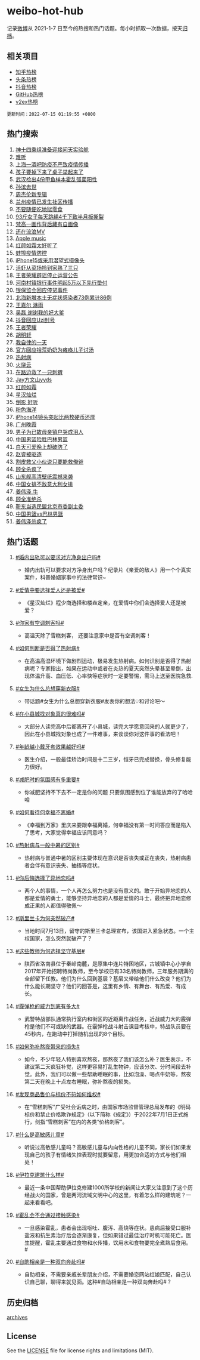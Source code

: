 # weibo-hot-hub

记录[微博](https://www.weibo.com)从 2021-1-7 日至今的热搜和热门话题。每小时抓取一次数据，按天[归档](archives)。

## 相关项目

- [知乎热榜](https://github.com/lonnyzhang423/zhihu-hot-hub)
- [头条热榜](https://github.com/lonnyzhang423/toutiao-hot-hub)
- [抖音热榜](https://github.com/lonnyzhang423/douyin-hot-hub)
- [GitHub热榜](https://github.com/lonnyzhang423/github-hot-hub)
- [v2ex热榜](https://github.com/lonnyzhang423/v2ex-hot-hub)


`更新时间：2022-07-15 01:19:55 +0800`

## 热门搜索

1. [神十四乘组准备迎接问天实验舱](https://m.weibo.cn/search?containerid=100103type%3D1%26t%3D10%26q%3D%23%E7%A5%9E%E5%8D%81%E5%9B%9B%E4%B9%98%E7%BB%84%E5%87%86%E5%A4%87%E8%BF%8E%E6%8E%A5%E9%97%AE%E5%A4%A9%E5%AE%9E%E9%AA%8C%E8%88%B1%23&stream_entry_id=51&isnewpage=1&extparam=seat%3D1%26pos%3D0%26cate%3D10103%26dgr%3D0%26filter_type%3Drealtimehot%26c_type%3D51%26display_time%3D1657819194%26pre_seqid%3D1657819194112022721255&luicode=10000011&lfid=106003type%253D25%2526t%253D3%2526disable_hot%253D1%2526filter_type%253Drealtimehot)
1. [难听](https://m.weibo.cn/search?containerid=100103type%3D1%26t%3D10%26q%3D%E9%9A%BE%E5%90%AC&stream_entry_id=31&isnewpage=1&extparam=seat%3D1%26pos%3D0%26dgr%3D0%26c_type%3D31%26realpos%3D1%26cate%3D0%26lcate%3D5001%26filter_type%3Drealtimehot%26flag%3D2%26display_time%3D1657819194%26pre_seqid%3D1657819194112022721255&luicode=10000011&lfid=106003type%253D25%2526t%253D3%2526disable_hot%253D1%2526filter_type%253Drealtimehot)
1. [上海一酒吧防疫不严致疫情传播](https://m.weibo.cn/search?containerid=100103type%3D1%26t%3D10%26q%3D%23%E4%B8%8A%E6%B5%B7%E4%B8%80%E9%85%92%E5%90%A7%E9%98%B2%E7%96%AB%E4%B8%8D%E4%B8%A5%E8%87%B4%E7%96%AB%E6%83%85%E4%BC%A0%E6%92%AD%23&stream_entry_id=31&isnewpage=1&extparam=seat%3D1%26pos%3D1%26dgr%3D0%26c_type%3D31%26realpos%3D2%26cate%3D0%26lcate%3D5001%26filter_type%3Drealtimehot%26flag%3D1%26display_time%3D1657819194%26pre_seqid%3D1657819194112022721255&luicode=10000011&lfid=106003type%253D25%2526t%253D3%2526disable_hot%253D1%2526filter_type%253Drealtimehot)
1. [孩子要掉下来了桌子举起来了](https://m.weibo.cn/search?containerid=100103type%3D1%26t%3D10%26q%3D%23%E5%AD%A9%E5%AD%90%E8%A6%81%E6%8E%89%E4%B8%8B%E6%9D%A5%E4%BA%86%E6%A1%8C%E5%AD%90%E4%B8%BE%E8%B5%B7%E6%9D%A5%E4%BA%86%23&stream_entry_id=31&isnewpage=1&extparam=seat%3D1%26pos%3D2%26dgr%3D0%26c_type%3D31%26realpos%3D3%26cate%3D0%26lcate%3D5001%26filter_type%3Drealtimehot%26flag%3D0%26display_time%3D1657819194%26pre_seqid%3D1657819194112022721255&luicode=10000011&lfid=106003type%253D25%2526t%253D3%2526disable_hot%253D1%2526filter_type%253Drealtimehot)
1. [武汉检出4份甲鱼样本霍乱弧菌阳性](https://m.weibo.cn/search?containerid=100103type%3D1%26t%3D10%26q%3D%23%E6%AD%A6%E6%B1%89%E6%A3%80%E5%87%BA4%E4%BB%BD%E7%94%B2%E9%B1%BC%E6%A0%B7%E6%9C%AC%E9%9C%8D%E4%B9%B1%E5%BC%A7%E8%8F%8C%E9%98%B3%E6%80%A7%23&stream_entry_id=31&isnewpage=1&extparam=seat%3D1%26pos%3D3%26dgr%3D0%26c_type%3D31%26realpos%3D4%26cate%3D0%26lcate%3D5001%26filter_type%3Drealtimehot%26flag%3D0%26display_time%3D1657819194%26pre_seqid%3D1657819194112022721255&luicode=10000011&lfid=106003type%253D25%2526t%253D3%2526disable_hot%253D1%2526filter_type%253Drealtimehot)
1. [孙滨去世](https://m.weibo.cn/search?containerid=100103type%3D1%26t%3D10%26q%3D%23%E5%AD%99%E6%BB%A8%E5%8E%BB%E4%B8%96%23&stream_entry_id=31&isnewpage=1&extparam=seat%3D1%26pos%3D4%26dgr%3D0%26c_type%3D31%26realpos%3D5%26cate%3D0%26lcate%3D5001%26filter_type%3Drealtimehot%26flag%3D2%26display_time%3D1657819194%26pre_seqid%3D1657819194112022721255&luicode=10000011&lfid=106003type%253D25%2526t%253D3%2526disable_hot%253D1%2526filter_type%253Drealtimehot)
1. [周杰伦新专辑](https://m.weibo.cn/search?containerid=100103type%3D1%26t%3D10%26q%3D%23%E5%91%A8%E6%9D%B0%E4%BC%A6%E6%96%B0%E4%B8%93%E8%BE%91%23&stream_entry_id=31&isnewpage=1&extparam=seat%3D1%26pos%3D5%26dgr%3D0%26c_type%3D31%26realpos%3D6%26cate%3D0%26lcate%3D5001%26filter_type%3Drealtimehot%26flag%3D16%26display_time%3D1657819194%26pre_seqid%3D1657819194112022721255&luicode=10000011&lfid=106003type%253D25%2526t%253D3%2526disable_hot%253D1%2526filter_type%253Drealtimehot)
1. [兰州疫情已发生社区传播](https://m.weibo.cn/search?containerid=100103type%3D1%26t%3D10%26q%3D%23%E5%85%B0%E5%B7%9E%E7%96%AB%E6%83%85%E5%B7%B2%E5%8F%91%E7%94%9F%E7%A4%BE%E5%8C%BA%E4%BC%A0%E6%92%AD%23&stream_entry_id=31&isnewpage=1&extparam=seat%3D1%26pos%3D6%26dgr%3D0%26c_type%3D31%26realpos%3D7%26cate%3D0%26lcate%3D5001%26filter_type%3Drealtimehot%26flag%3D0%26display_time%3D1657819194%26pre_seqid%3D1657819194112022721255&luicode=10000011&lfid=106003type%253D25%2526t%253D3%2526disable_hot%253D1%2526filter_type%253Drealtimehot)
1. [不要随便吃地狱零食](https://m.weibo.cn/search?containerid=100103type%3D1%26t%3D10%26q%3D%23%E4%B8%8D%E8%A6%81%E9%9A%8F%E4%BE%BF%E5%90%83%E5%9C%B0%E7%8B%B1%E9%9B%B6%E9%A3%9F%23&stream_entry_id=31&isnewpage=1&extparam=seat%3D1%26pos%3D7%26dgr%3D0%26c_type%3D31%26realpos%3D8%26cate%3D0%26lcate%3D5001%26filter_type%3Drealtimehot%26flag%3D0%26display_time%3D1657819194%26pre_seqid%3D1657819194112022721255&luicode=10000011&lfid=106003type%253D25%2526t%253D3%2526disable_hot%253D1%2526filter_type%253Drealtimehot)
1. [93斤女子每天跳绳4千下致半月板撕裂](https://m.weibo.cn/search?containerid=100103type%3D1%26t%3D10%26q%3D%2393%E6%96%A4%E5%A5%B3%E5%AD%90%E6%AF%8F%E5%A4%A9%E8%B7%B3%E7%BB%B34%E5%8D%83%E4%B8%8B%E8%87%B4%E5%8D%8A%E6%9C%88%E6%9D%BF%E6%92%95%E8%A3%82%23&stream_entry_id=31&isnewpage=1&extparam=seat%3D1%26pos%3D8%26dgr%3D0%26c_type%3D31%26realpos%3D9%26cate%3D0%26lcate%3D5001%26filter_type%3Drealtimehot%26flag%3D2%26display_time%3D1657819194%26pre_seqid%3D1657819194112022721255&luicode=10000011&lfid=106003type%253D25%2526t%253D3%2526disable_hot%253D1%2526filter_type%253Drealtimehot)
1. [梵高一画作背后藏有自画像](https://m.weibo.cn/search?containerid=100103type%3D1%26t%3D10%26q%3D%23%E6%A2%B5%E9%AB%98%E4%B8%80%E7%94%BB%E4%BD%9C%E8%83%8C%E5%90%8E%E8%97%8F%E6%9C%89%E8%87%AA%E7%94%BB%E5%83%8F%23&stream_entry_id=31&isnewpage=1&extparam=seat%3D1%26pos%3D9%26dgr%3D0%26c_type%3D31%26realpos%3D10%26cate%3D0%26lcate%3D5001%26filter_type%3Drealtimehot%26flag%3D0%26display_time%3D1657819194%26pre_seqid%3D1657819194112022721255&luicode=10000011&lfid=106003type%253D25%2526t%253D3%2526disable_hot%253D1%2526filter_type%253Drealtimehot)
1. [还在流浪MV](https://m.weibo.cn/search?containerid=100103type%3D1%26t%3D10%26q%3D%23%E8%BF%98%E5%9C%A8%E6%B5%81%E6%B5%AAMV%23&stream_entry_id=31&isnewpage=1&extparam=seat%3D1%26pos%3D10%26dgr%3D0%26c_type%3D31%26realpos%3D11%26cate%3D0%26lcate%3D5001%26filter_type%3Drealtimehot%26flag%3D1%26display_time%3D1657819194%26pre_seqid%3D1657819194112022721255&luicode=10000011&lfid=106003type%253D25%2526t%253D3%2526disable_hot%253D1%2526filter_type%253Drealtimehot)
1. [Apple music](https://m.weibo.cn/search?containerid=100103type%3D1%26t%3D10%26q%3DApple+music&stream_entry_id=31&isnewpage=1&extparam=seat%3D1%26pos%3D11%26dgr%3D0%26c_type%3D31%26realpos%3D12%26cate%3D0%26lcate%3D5001%26filter_type%3Drealtimehot%26flag%3D0%26display_time%3D1657819194%26pre_seqid%3D1657819194112022721255&luicode=10000011&lfid=106003type%253D25%2526t%253D3%2526disable_hot%253D1%2526filter_type%253Drealtimehot)
1. [红颜如霜太好听了](https://m.weibo.cn/search?containerid=100103type%3D1%26t%3D10%26q%3D%23%E7%BA%A2%E9%A2%9C%E5%A6%82%E9%9C%9C%E5%A4%AA%E5%A5%BD%E5%90%AC%E4%BA%86%23&stream_entry_id=31&isnewpage=1&extparam=seat%3D1%26pos%3D12%26dgr%3D0%26c_type%3D31%26realpos%3D13%26cate%3D0%26lcate%3D5001%26filter_type%3Drealtimehot%26flag%3D0%26display_time%3D1657819194%26pre_seqid%3D1657819194112022721255&luicode=10000011&lfid=106003type%253D25%2526t%253D3%2526disable_hot%253D1%2526filter_type%253Drealtimehot)
1. [蚌埠疫情防控](https://m.weibo.cn/search?containerid=100103type%3D1%26t%3D10%26q%3D%E8%9A%8C%E5%9F%A0%E7%96%AB%E6%83%85%E9%98%B2%E6%8E%A7&stream_entry_id=31&isnewpage=1&extparam=seat%3D1%26pos%3D13%26dgr%3D0%26c_type%3D31%26realpos%3D14%26cate%3D0%26lcate%3D5001%26filter_type%3Drealtimehot%26flag%3D0%26display_time%3D1657819194%26pre_seqid%3D1657819194112022721255&luicode=10000011&lfid=106003type%253D25%2526t%253D3%2526disable_hot%253D1%2526filter_type%253Drealtimehot)
1. [iPhone15或采用潜望式摄像头](https://m.weibo.cn/search?containerid=100103type%3D1%26t%3D10%26q%3D%23iPhone15%E6%88%96%E9%87%87%E7%94%A8%E6%BD%9C%E6%9C%9B%E5%BC%8F%E6%91%84%E5%83%8F%E5%A4%B4%23&stream_entry_id=31&isnewpage=1&extparam=seat%3D1%26pos%3D14%26dgr%3D0%26c_type%3D31%26realpos%3D15%26cate%3D0%26lcate%3D5001%26filter_type%3Drealtimehot%26flag%3D0%26display_time%3D1657819194%26pre_seqid%3D1657819194112022721255&luicode=10000011&lfid=106003type%253D25%2526t%253D3%2526disable_hot%253D1%2526filter_type%253Drealtimehot)
1. [活虾从菜场拎到家熟了三只](https://m.weibo.cn/search?containerid=100103type%3D1%26t%3D10%26q%3D%23%E6%B4%BB%E8%99%BE%E4%BB%8E%E8%8F%9C%E5%9C%BA%E6%8B%8E%E5%88%B0%E5%AE%B6%E7%86%9F%E4%BA%86%E4%B8%89%E5%8F%AA%23&stream_entry_id=31&isnewpage=1&extparam=seat%3D1%26pos%3D15%26dgr%3D0%26c_type%3D31%26realpos%3D16%26cate%3D0%26lcate%3D5001%26filter_type%3Drealtimehot%26flag%3D0%26display_time%3D1657819194%26pre_seqid%3D1657819194112022721255&luicode=10000011&lfid=106003type%253D25%2526t%253D3%2526disable_hot%253D1%2526filter_type%253Drealtimehot)
1. [王者荣耀辟谣停止运营公告](https://m.weibo.cn/search?containerid=100103type%3D1%26t%3D10%26q%3D%23%E7%8E%8B%E8%80%85%E8%8D%A3%E8%80%80%E8%BE%9F%E8%B0%A3%E5%81%9C%E6%AD%A2%E8%BF%90%E8%90%A5%E5%85%AC%E5%91%8A%23&stream_entry_id=31&isnewpage=1&extparam=seat%3D1%26pos%3D16%26dgr%3D0%26c_type%3D31%26realpos%3D17%26cate%3D0%26lcate%3D5001%26filter_type%3Drealtimehot%26flag%3D0%26display_time%3D1657819194%26pre_seqid%3D1657819194112022721255&luicode=10000011&lfid=106003type%253D25%2526t%253D3%2526disable_hot%253D1%2526filter_type%253Drealtimehot)
1. [河南村镇银行事件明起5万以下先行垫付](https://m.weibo.cn/search?containerid=100103type%3D1%26t%3D10%26q%3D%23%E6%B2%B3%E5%8D%97%E6%9D%91%E9%95%87%E9%93%B6%E8%A1%8C%E4%BA%8B%E4%BB%B6%E6%98%8E%E8%B5%B75%E4%B8%87%E4%BB%A5%E4%B8%8B%E5%85%88%E8%A1%8C%E5%9E%AB%E4%BB%98%23&stream_entry_id=31&isnewpage=1&extparam=seat%3D1%26pos%3D17%26dgr%3D0%26c_type%3D31%26realpos%3D18%26cate%3D0%26lcate%3D5001%26filter_type%3Drealtimehot%26flag%3D0%26display_time%3D1657819194%26pre_seqid%3D1657819194112022721255&luicode=10000011&lfid=106003type%253D25%2526t%253D3%2526disable_hot%253D1%2526filter_type%253Drealtimehot)
1. [银保监会回应停贷事件](https://m.weibo.cn/search?containerid=100103type%3D1%26t%3D10%26q%3D%23%E9%93%B6%E4%BF%9D%E7%9B%91%E4%BC%9A%E5%9B%9E%E5%BA%94%E5%81%9C%E8%B4%B7%E4%BA%8B%E4%BB%B6%23&stream_entry_id=31&isnewpage=1&extparam=seat%3D1%26pos%3D18%26dgr%3D0%26c_type%3D31%26realpos%3D19%26cate%3D0%26lcate%3D5001%26filter_type%3Drealtimehot%26flag%3D0%26display_time%3D1657819194%26pre_seqid%3D1657819194112022721255&luicode=10000011&lfid=106003type%253D25%2526t%253D3%2526disable_hot%253D1%2526filter_type%253Drealtimehot)
1. [北海新增本土无症状感染者73例累计86例](https://m.weibo.cn/search?containerid=100103type%3D1%26t%3D10%26q%3D%23%E5%8C%97%E6%B5%B7%E6%96%B0%E5%A2%9E%E6%9C%AC%E5%9C%9F%E6%97%A0%E7%97%87%E7%8A%B6%E6%84%9F%E6%9F%93%E8%80%8573%E4%BE%8B%E7%B4%AF%E8%AE%A186%E4%BE%8B%23&stream_entry_id=31&isnewpage=1&extparam=seat%3D1%26pos%3D19%26dgr%3D0%26c_type%3D31%26realpos%3D20%26cate%3D0%26lcate%3D5001%26filter_type%3Drealtimehot%26flag%3D0%26display_time%3D1657819194%26pre_seqid%3D1657819194112022721255&luicode=10000011&lfid=106003type%253D25%2526t%253D3%2526disable_hot%253D1%2526filter_type%253Drealtimehot)
1. [王嘉尔 淋雨](https://m.weibo.cn/search?containerid=100103type%3D1%26t%3D10%26q%3D%E7%8E%8B%E5%98%89%E5%B0%94+%E6%B7%8B%E9%9B%A8&stream_entry_id=31&isnewpage=1&extparam=seat%3D1%26pos%3D20%26dgr%3D0%26c_type%3D31%26realpos%3D21%26cate%3D0%26lcate%3D5001%26filter_type%3Drealtimehot%26flag%3D0%26display_time%3D1657819194%26pre_seqid%3D1657819194112022721255&luicode=10000011&lfid=106003type%253D25%2526t%253D3%2526disable_hot%253D1%2526filter_type%253Drealtimehot)
1. [吴磊 谢谢我的好大爹](https://m.weibo.cn/search?containerid=100103type%3D1%26t%3D10%26q%3D%E5%90%B4%E7%A3%8A+%E8%B0%A2%E8%B0%A2%E6%88%91%E7%9A%84%E5%A5%BD%E5%A4%A7%E7%88%B9&stream_entry_id=31&isnewpage=1&extparam=seat%3D1%26pos%3D21%26dgr%3D0%26c_type%3D31%26realpos%3D22%26cate%3D0%26lcate%3D5001%26filter_type%3Drealtimehot%26flag%3D0%26display_time%3D1657819194%26pre_seqid%3D1657819194112022721255&luicode=10000011&lfid=106003type%253D25%2526t%253D3%2526disable_hot%253D1%2526filter_type%253Drealtimehot)
1. [抖音回应Uzi封号](https://m.weibo.cn/search?containerid=100103type%3D1%26t%3D10%26q%3D%23%E6%8A%96%E9%9F%B3%E5%9B%9E%E5%BA%94Uzi%E5%B0%81%E5%8F%B7%23&stream_entry_id=31&isnewpage=1&extparam=seat%3D1%26pos%3D22%26dgr%3D0%26c_type%3D31%26realpos%3D23%26cate%3D0%26lcate%3D5001%26filter_type%3Drealtimehot%26flag%3D0%26display_time%3D1657819194%26pre_seqid%3D1657819194112022721255&luicode=10000011&lfid=106003type%253D25%2526t%253D3%2526disable_hot%253D1%2526filter_type%253Drealtimehot)
1. [王者荣耀](https://m.weibo.cn/search?containerid=100103type%3D1%26t%3D10%26q%3D%E7%8E%8B%E8%80%85%E8%8D%A3%E8%80%80&stream_entry_id=31&isnewpage=1&extparam=seat%3D1%26pos%3D23%26dgr%3D0%26c_type%3D31%26realpos%3D24%26cate%3D0%26lcate%3D5001%26filter_type%3Drealtimehot%26flag%3D0%26display_time%3D1657819194%26pre_seqid%3D1657819194112022721255&luicode=10000011&lfid=106003type%253D25%2526t%253D3%2526disable_hot%253D1%2526filter_type%253Drealtimehot)
1. [胡明轩](https://m.weibo.cn/search?containerid=100103type%3D1%26t%3D10%26q%3D%E8%83%A1%E6%98%8E%E8%BD%A9&stream_entry_id=31&isnewpage=1&extparam=seat%3D1%26pos%3D24%26dgr%3D0%26c_type%3D31%26realpos%3D25%26cate%3D0%26lcate%3D5001%26filter_type%3Drealtimehot%26flag%3D0%26display_time%3D1657819194%26pre_seqid%3D1657819194112022721255&luicode=10000011&lfid=106003type%253D25%2526t%253D3%2526disable_hot%253D1%2526filter_type%253Drealtimehot)
1. [我自律的一天](https://m.weibo.cn/search?containerid=100103type%3D1%26t%3D10%26q%3D%23%E6%88%91%E8%87%AA%E5%BE%8B%E7%9A%84%E4%B8%80%E5%A4%A9%23&stream_entry_id=31&isnewpage=1&extparam=seat%3D1%26pos%3D25%26dgr%3D0%26c_type%3D31%26realpos%3D26%26cate%3D0%26lcate%3D5001%26filter_type%3Drealtimehot%26flag%3D0%26display_time%3D1657819194%26pre_seqid%3D1657819194112022721255&luicode=10000011&lfid=106003type%253D25%2526t%253D3%2526disable_hot%253D1%2526filter_type%253Drealtimehot)
1. [官方回应拾荒奶奶为瘫痪儿子讨汤](https://m.weibo.cn/search?containerid=100103type%3D1%26t%3D10%26q%3D%23%E5%AE%98%E6%96%B9%E5%9B%9E%E5%BA%94%E6%8B%BE%E8%8D%92%E5%A5%B6%E5%A5%B6%E4%B8%BA%E7%98%AB%E7%97%AA%E5%84%BF%E5%AD%90%E8%AE%A8%E6%B1%A4%23&stream_entry_id=31&isnewpage=1&extparam=seat%3D1%26pos%3D26%26dgr%3D0%26c_type%3D31%26realpos%3D27%26cate%3D0%26lcate%3D5001%26filter_type%3Drealtimehot%26flag%3D0%26display_time%3D1657819194%26pre_seqid%3D1657819194112022721255&luicode=10000011&lfid=106003type%253D25%2526t%253D3%2526disable_hot%253D1%2526filter_type%253Drealtimehot)
1. [热射病](https://m.weibo.cn/search?containerid=100103type%3D1%26t%3D10%26q%3D%23%E7%83%AD%E5%B0%84%E7%97%85%23&stream_entry_id=31&isnewpage=1&extparam=seat%3D1%26pos%3D27%26dgr%3D0%26c_type%3D31%26realpos%3D28%26cate%3D0%26lcate%3D5001%26filter_type%3Drealtimehot%26flag%3D0%26display_time%3D1657819194%26pre_seqid%3D1657819194112022721255&luicode=10000011&lfid=106003type%253D25%2526t%253D3%2526disable_hot%253D1%2526filter_type%253Drealtimehot)
1. [火烧云](https://m.weibo.cn/search?containerid=100103type%3D1%26t%3D10%26q%3D%23%E7%81%AB%E7%83%A7%E4%BA%91%23&stream_entry_id=31&isnewpage=1&extparam=seat%3D1%26pos%3D28%26dgr%3D0%26c_type%3D31%26realpos%3D29%26cate%3D0%26lcate%3D5001%26filter_type%3Drealtimehot%26flag%3D0%26display_time%3D1657819194%26pre_seqid%3D1657819194112022721255&luicode=10000011&lfid=106003type%253D25%2526t%253D3%2526disable_hot%253D1%2526filter_type%253Drealtimehot)
1. [在路边救了一只刺猬](https://m.weibo.cn/search?containerid=100103type%3D1%26t%3D10%26q%3D%23%E5%9C%A8%E8%B7%AF%E8%BE%B9%E6%95%91%E4%BA%86%E4%B8%80%E5%8F%AA%E5%88%BA%E7%8C%AC%23&stream_entry_id=31&isnewpage=1&extparam=seat%3D1%26pos%3D29%26dgr%3D0%26c_type%3D31%26realpos%3D30%26cate%3D0%26lcate%3D5001%26filter_type%3Drealtimehot%26flag%3D0%26display_time%3D1657819194%26pre_seqid%3D1657819194112022721255&luicode=10000011&lfid=106003type%253D25%2526t%253D3%2526disable_hot%253D1%2526filter_type%253Drealtimehot)
1. [Jay方文山yyds](https://m.weibo.cn/search?containerid=100103type%3D1%26t%3D10%26q%3D%23Jay%E6%96%B9%E6%96%87%E5%B1%B1yyds%23&stream_entry_id=31&isnewpage=1&extparam=seat%3D1%26pos%3D30%26dgr%3D0%26c_type%3D31%26realpos%3D31%26cate%3D0%26lcate%3D5001%26filter_type%3Drealtimehot%26flag%3D0%26display_time%3D1657819194%26pre_seqid%3D1657819194112022721255&luicode=10000011&lfid=106003type%253D25%2526t%253D3%2526disable_hot%253D1%2526filter_type%253Drealtimehot)
1. [红颜如霜](https://m.weibo.cn/search?containerid=100103type%3D1%26t%3D10%26q%3D%E7%BA%A2%E9%A2%9C%E5%A6%82%E9%9C%9C&stream_entry_id=31&isnewpage=1&extparam=seat%3D1%26pos%3D31%26dgr%3D0%26c_type%3D31%26realpos%3D32%26cate%3D0%26lcate%3D5001%26filter_type%3Drealtimehot%26flag%3D0%26display_time%3D1657819194%26pre_seqid%3D1657819194112022721255&luicode=10000011&lfid=106003type%253D25%2526t%253D3%2526disable_hot%253D1%2526filter_type%253Drealtimehot)
1. [星汉灿烂](http://m.weibo.cn/c/wbox?&id=j84w2uenjc&roomid=10576&q=%23%E6%98%9F%E6%B1%89%E7%81%BF%E7%83%82%23&extparam=seat%3D1%26pos%3D32%26dgr%3D0%26c_type%3D31%26realpos%3D33%26cate%3D0%26lcate%3D5001%26filter_type%3Drealtimehot%26flag%3D0%26display_time%3D1657819194%26pre_seqid%3D1657819194112022721255&luicode=10000011&lfid=106003type%253D25%2526t%253D3%2526disable_hot%253D1%2526filter_type%253Drealtimehot)
1. [倒影 好听](https://m.weibo.cn/search?containerid=100103type%3D1%26t%3D10%26q%3D%E5%80%92%E5%BD%B1+%E5%A5%BD%E5%90%AC&stream_entry_id=31&isnewpage=1&extparam=seat%3D1%26pos%3D33%26dgr%3D0%26c_type%3D31%26realpos%3D34%26cate%3D0%26lcate%3D5001%26filter_type%3Drealtimehot%26flag%3D0%26display_time%3D1657819194%26pre_seqid%3D1657819194112022721255&luicode=10000011&lfid=106003type%253D25%2526t%253D3%2526disable_hot%253D1%2526filter_type%253Drealtimehot)
1. [粉色海洋](https://m.weibo.cn/search?containerid=100103type%3D1%26t%3D10%26q%3D%E7%B2%89%E8%89%B2%E6%B5%B7%E6%B4%8B&stream_entry_id=31&isnewpage=1&extparam=seat%3D1%26pos%3D34%26dgr%3D0%26c_type%3D31%26realpos%3D35%26cate%3D0%26lcate%3D5001%26filter_type%3Drealtimehot%26flag%3D0%26display_time%3D1657819194%26pre_seqid%3D1657819194112022721255&luicode=10000011&lfid=106003type%253D25%2526t%253D3%2526disable_hot%253D1%2526filter_type%253Drealtimehot)
1. [iPhone14镜头突起比两枚硬币还厚](https://m.weibo.cn/search?containerid=100103type%3D1%26t%3D10%26q%3D%23iPhone14%E9%95%9C%E5%A4%B4%E7%AA%81%E8%B5%B7%E6%AF%94%E4%B8%A4%E6%9E%9A%E7%A1%AC%E5%B8%81%E8%BF%98%E5%8E%9A%23&stream_entry_id=31&isnewpage=1&extparam=seat%3D1%26pos%3D35%26dgr%3D0%26c_type%3D31%26realpos%3D36%26cate%3D0%26lcate%3D5001%26filter_type%3Drealtimehot%26flag%3D0%26display_time%3D1657819194%26pre_seqid%3D1657819194112022721255&luicode=10000011&lfid=106003type%253D25%2526t%253D3%2526disable_hot%253D1%2526filter_type%253Drealtimehot)
1. [广州晚霞](https://m.weibo.cn/search?containerid=100103type%3D1%26t%3D10%26q%3D%23%E5%B9%BF%E5%B7%9E%E6%99%9A%E9%9C%9E%23&stream_entry_id=31&isnewpage=1&extparam=seat%3D1%26pos%3D36%26dgr%3D0%26c_type%3D31%26realpos%3D37%26cate%3D0%26lcate%3D5001%26filter_type%3Drealtimehot%26flag%3D0%26display_time%3D1657819194%26pre_seqid%3D1657819194112022721255&luicode=10000011&lfid=106003type%253D25%2526t%253D3%2526disable_hot%253D1%2526filter_type%253Drealtimehot)
1. [男子为已故母亲销户哭成泪人](https://m.weibo.cn/search?containerid=100103type%3D1%26t%3D10%26q%3D%23%E7%94%B7%E5%AD%90%E4%B8%BA%E5%B7%B2%E6%95%85%E6%AF%8D%E4%BA%B2%E9%94%80%E6%88%B7%E5%93%AD%E6%88%90%E6%B3%AA%E4%BA%BA%23&stream_entry_id=31&isnewpage=1&extparam=seat%3D1%26pos%3D37%26dgr%3D0%26c_type%3D31%26realpos%3D38%26cate%3D0%26lcate%3D5001%26filter_type%3Drealtimehot%26flag%3D0%26display_time%3D1657819194%26pre_seqid%3D1657819194112022721255&luicode=10000011&lfid=106003type%253D25%2526t%253D3%2526disable_hot%253D1%2526filter_type%253Drealtimehot)
1. [中国男篮险胜巴林男篮](https://m.weibo.cn/search?containerid=100103type%3D1%26t%3D10%26q%3D%23%E4%B8%AD%E5%9B%BD%E7%94%B7%E7%AF%AE%E9%99%A9%E8%83%9C%E5%B7%B4%E6%9E%97%E7%94%B7%E7%AF%AE%23&stream_entry_id=31&isnewpage=1&extparam=seat%3D1%26pos%3D38%26dgr%3D0%26c_type%3D31%26realpos%3D39%26cate%3D0%26lcate%3D5001%26filter_type%3Drealtimehot%26flag%3D0%26display_time%3D1657819194%26pre_seqid%3D1657819194112022721255&luicode=10000011&lfid=106003type%253D25%2526t%253D3%2526disable_hot%253D1%2526filter_type%253Drealtimehot)
1. [白天可爱晚上却破防了](https://m.weibo.cn/search?containerid=100103type%3D1%26t%3D10%26q%3D%23%E7%99%BD%E5%A4%A9%E5%8F%AF%E7%88%B1%E6%99%9A%E4%B8%8A%E5%8D%B4%E7%A0%B4%E9%98%B2%E4%BA%86%23&stream_entry_id=31&isnewpage=1&extparam=seat%3D1%26pos%3D39%26dgr%3D0%26c_type%3D31%26realpos%3D40%26cate%3D0%26lcate%3D5001%26filter_type%3Drealtimehot%26flag%3D0%26display_time%3D1657819194%26pre_seqid%3D1657819194112022721255&luicode=10000011&lfid=106003type%253D25%2526t%253D3%2526disable_hot%253D1%2526filter_type%253Drealtimehot)
1. [赵睿被驱逐](https://m.weibo.cn/search?containerid=100103type%3D1%26t%3D10%26q%3D%23%E8%B5%B5%E7%9D%BF%E8%A2%AB%E9%A9%B1%E9%80%90%23&stream_entry_id=31&isnewpage=1&extparam=seat%3D1%26pos%3D40%26dgr%3D0%26c_type%3D31%26realpos%3D41%26cate%3D0%26lcate%3D5001%26filter_type%3Drealtimehot%26flag%3D0%26display_time%3D1657819194%26pre_seqid%3D1657819194112022721255&luicode=10000011&lfid=106003type%253D25%2526t%253D3%2526disable_hot%253D1%2526filter_type%253Drealtimehot)
1. [割皮救父小伙说只要能救俺爸](https://m.weibo.cn/search?containerid=100103type%3D1%26t%3D10%26q%3D%23%E5%89%B2%E7%9A%AE%E6%95%91%E7%88%B6%E5%B0%8F%E4%BC%99%E8%AF%B4%E5%8F%AA%E8%A6%81%E8%83%BD%E6%95%91%E4%BF%BA%E7%88%B8%23&stream_entry_id=31&isnewpage=1&extparam=seat%3D1%26pos%3D41%26dgr%3D0%26c_type%3D31%26realpos%3D42%26cate%3D0%26lcate%3D5001%26filter_type%3Drealtimehot%26flag%3D0%26display_time%3D1657819194%26pre_seqid%3D1657819194112022721255&luicode=10000011&lfid=106003type%253D25%2526t%253D3%2526disable_hot%253D1%2526filter_type%253Drealtimehot)
1. [顾全杀疯了](https://m.weibo.cn/search?containerid=100103type%3D1%26t%3D10%26q%3D%23%E9%A1%BE%E5%85%A8%E6%9D%80%E7%96%AF%E4%BA%86%23&stream_entry_id=31&isnewpage=1&extparam=seat%3D1%26pos%3D42%26dgr%3D0%26c_type%3D31%26realpos%3D43%26cate%3D0%26lcate%3D5001%26filter_type%3Drealtimehot%26flag%3D0%26display_time%3D1657819194%26pre_seqid%3D1657819194112022721255&luicode=10000011&lfid=106003type%253D25%2526t%253D3%2526disable_hot%253D1%2526filter_type%253Drealtimehot)
1. [山东舰高清壁纸震撼来袭](https://m.weibo.cn/search?containerid=100103type%3D1%26t%3D10%26q%3D%23%E5%B1%B1%E4%B8%9C%E8%88%B0%E9%AB%98%E6%B8%85%E5%A3%81%E7%BA%B8%E9%9C%87%E6%92%BC%E6%9D%A5%E8%A2%AD%23&stream_entry_id=31&isnewpage=1&extparam=seat%3D1%26pos%3D43%26dgr%3D0%26c_type%3D31%26realpos%3D44%26cate%3D0%26lcate%3D5001%26filter_type%3Drealtimehot%26flag%3D0%26display_time%3D1657819194%26pre_seqid%3D1657819194112022721255&luicode=10000011&lfid=106003type%253D25%2526t%253D3%2526disable_hot%253D1%2526filter_type%253Drealtimehot)
1. [中国女排不敌意大利女排](https://m.weibo.cn/search?containerid=100103type%3D1%26t%3D10%26q%3D%23%E4%B8%AD%E5%9B%BD%E5%A5%B3%E6%8E%92%E4%B8%8D%E6%95%8C%E6%84%8F%E5%A4%A7%E5%88%A9%E5%A5%B3%E6%8E%92%23&stream_entry_id=31&isnewpage=1&extparam=seat%3D1%26pos%3D44%26dgr%3D0%26c_type%3D31%26realpos%3D45%26cate%3D0%26lcate%3D5001%26filter_type%3Drealtimehot%26flag%3D0%26display_time%3D1657819194%26pre_seqid%3D1657819194112022721255&luicode=10000011&lfid=106003type%253D25%2526t%253D3%2526disable_hot%253D1%2526filter_type%253Drealtimehot)
1. [姜伟泽 牛](https://m.weibo.cn/search?containerid=100103type%3D1%26t%3D10%26q%3D%E5%A7%9C%E4%BC%9F%E6%B3%BD+%E7%89%9B&stream_entry_id=31&isnewpage=1&extparam=seat%3D1%26pos%3D45%26dgr%3D0%26c_type%3D31%26realpos%3D46%26cate%3D0%26lcate%3D5001%26filter_type%3Drealtimehot%26flag%3D0%26display_time%3D1657819194%26pre_seqid%3D1657819194112022721255&luicode=10000011&lfid=106003type%253D25%2526t%253D3%2526disable_hot%253D1%2526filter_type%253Drealtimehot)
1. [顾全准绝杀](https://m.weibo.cn/search?containerid=100103type%3D1%26t%3D10%26q%3D%23%E9%A1%BE%E5%85%A8%E5%87%86%E7%BB%9D%E6%9D%80%23&stream_entry_id=31&isnewpage=1&extparam=seat%3D1%26pos%3D46%26dgr%3D0%26c_type%3D31%26realpos%3D47%26cate%3D0%26lcate%3D5001%26filter_type%3Drealtimehot%26flag%3D0%26display_time%3D1657819194%26pre_seqid%3D1657819194112022721255&luicode=10000011&lfid=106003type%253D25%2526t%253D3%2526disable_hot%253D1%2526filter_type%253Drealtimehot)
1. [靳东当选民盟北京市委副主委](https://m.weibo.cn/search?containerid=100103type%3D1%26t%3D10%26q%3D%23%E9%9D%B3%E4%B8%9C%E5%BD%93%E9%80%89%E6%B0%91%E7%9B%9F%E5%8C%97%E4%BA%AC%E5%B8%82%E5%A7%94%E5%89%AF%E4%B8%BB%E5%A7%94%23&stream_entry_id=31&isnewpage=1&extparam=seat%3D1%26pos%3D47%26dgr%3D0%26c_type%3D31%26realpos%3D48%26cate%3D0%26lcate%3D5001%26filter_type%3Drealtimehot%26flag%3D1%26display_time%3D1657819194%26pre_seqid%3D1657819194112022721255&luicode=10000011&lfid=106003type%253D25%2526t%253D3%2526disable_hot%253D1%2526filter_type%253Drealtimehot)
1. [中国男篮vs巴林男篮](http://m.weibo.cn/c/wbox?&id=j84w2uenjc&roomid=11116&q=%23%E4%B8%AD%E5%9B%BD%E7%94%B7%E7%AF%AEvs%E5%B7%B4%E6%9E%97%E7%94%B7%E7%AF%AE%23&extparam=seat%3D1%26pos%3D48%26dgr%3D0%26c_type%3D31%26realpos%3D49%26cate%3D0%26lcate%3D5001%26filter_type%3Drealtimehot%26flag%3D0%26display_time%3D1657819194%26pre_seqid%3D1657819194112022721255&luicode=10000011&lfid=106003type%253D25%2526t%253D3%2526disable_hot%253D1%2526filter_type%253Drealtimehot)
1. [姜伟泽杀疯了](https://m.weibo.cn/search?containerid=100103type%3D1%26t%3D10%26q%3D%23%E5%A7%9C%E4%BC%9F%E6%B3%BD%E6%9D%80%E7%96%AF%E4%BA%86%23&stream_entry_id=31&isnewpage=1&extparam=seat%3D1%26pos%3D49%26dgr%3D0%26c_type%3D31%26realpos%3D50%26cate%3D0%26lcate%3D5001%26filter_type%3Drealtimehot%26flag%3D0%26display_time%3D1657819194%26pre_seqid%3D1657819194112022721255&luicode=10000011&lfid=106003type%253D25%2526t%253D3%2526disable_hot%253D1%2526filter_type%253Drealtimehot)

## 热门话题

1. [#婚内出轨可以要求对方净身出户吗#](https://m.weibo.cn/search?containerid=231522type%3D1%26t%3D10%26q%3D%23%E5%A9%9A%E5%86%85%E5%87%BA%E8%BD%A8%E5%8F%AF%E4%BB%A5%E8%A6%81%E6%B1%82%E5%AF%B9%E6%96%B9%E5%87%80%E8%BA%AB%E5%87%BA%E6%88%B7%E5%90%97%23&stream_entry_id=128&isnewpage=1&extparam=seat%3D1%26pos%3D1-0-0%26lcate%3D5004%26cate%3D5004%26unitid%3D1657716699123%26dgr%3D0%26c_type%3D128%26display_time%3D1657819194%26pre_seqid%3D1657818558951015603235&luicode=10000011&lfid=231648_-_4)
    - 婚内出轨可以要求对方净身出户吗？纪录片《亲爱的敌人》用一个个真实案件，科普婚姻家事中的法律常识~

1. [#爱情中要选择爱人还是被爱#](https://m.weibo.cn/search?containerid=231522type%3D1%26t%3D10%26q%3D%23%E7%88%B1%E6%83%85%E4%B8%AD%E8%A6%81%E9%80%89%E6%8B%A9%E7%88%B1%E4%BA%BA%E8%BF%98%E6%98%AF%E8%A2%AB%E7%88%B1%23&stream_entry_id=128&isnewpage=1&extparam=seat%3D1%26pos%3D1-0-1%26lcate%3D5004%26cate%3D5004%26unitid%3D1657801894901%26dgr%3D0%26c_type%3D128%26display_time%3D1657819194%26pre_seqid%3D1657818558951015603235&luicode=10000011&lfid=231648_-_4)
    - 《星汉灿烂》程少商选择和楼垚定亲，在爱情中你们会选择爱人还是被爱？

1. [#你家有空调刺客吗#](https://m.weibo.cn/search?containerid=231522type%3D1%26t%3D10%26q%3D%23%E4%BD%A0%E5%AE%B6%E6%9C%89%E7%A9%BA%E8%B0%83%E5%88%BA%E5%AE%A2%E5%90%97%23&stream_entry_id=128&isnewpage=1&extparam=seat%3D1%26pos%3D1-0-2%26lcate%3D5004%26cate%3D5004%26unitid%3D1657717297384%26dgr%3D0%26c_type%3D128%26display_time%3D1657819194%26pre_seqid%3D1657818558951015603235&luicode=10000011&lfid=231648_-_4)
    - 高温天除了雪糕刺客，  还要注意家中是否有空调刺客！

1. [#如何判断是否得了热射病#](https://m.weibo.cn/search?containerid=231522type%3D1%26t%3D10%26q%3D%23%E5%A6%82%E4%BD%95%E5%88%A4%E6%96%AD%E6%98%AF%E5%90%A6%E5%BE%97%E4%BA%86%E7%83%AD%E5%B0%84%E7%97%85%23&stream_entry_id=128&isnewpage=1&extparam=seat%3D1%26pos%3D1-0-3%26lcate%3D5004%26cate%3D5004%26unitid%3D1657754773885%26dgr%3D0%26c_type%3D128%26display_time%3D1657819194%26pre_seqid%3D1657818558951015603235&luicode=10000011&lfid=231648_-_4)
    - 在高温高湿环境下做剧烈运动，极易发生热射病。如何识别是否得了热射病呢？专家指出，如果在运动中或者在炎热的夏天突然头晕甚至晕倒，出现体温升高、血压低、心率快等症状时一定要警惕，需马上送至医院急救.

1. [#女生为什么总想穿新衣服#](https://m.weibo.cn/search?containerid=231522type%3D1%26t%3D10%26q%3D%23%E5%A5%B3%E7%94%9F%E4%B8%BA%E4%BB%80%E4%B9%88%E6%80%BB%E6%83%B3%E7%A9%BF%E6%96%B0%E8%A1%A3%E6%9C%8D%23&stream_entry_id=128&isnewpage=1&extparam=seat%3D1%26pos%3D1-0-4%26lcate%3D5004%26cate%3D5004%26unitid%3D1657695398377%26dgr%3D0%26c_type%3D128%26display_time%3D1657819194%26pre_seqid%3D1657818558951015603235&luicode=10000011&lfid=231648_-_4)
    - 带话题#女生为什么总想穿新衣服#发表你的想法💡和讨论吧～

1. [#在小县城找对象真的很难吗#](https://m.weibo.cn/search?containerid=231522type%3D1%26t%3D10%26q%3D%23%E5%9C%A8%E5%B0%8F%E5%8E%BF%E5%9F%8E%E6%89%BE%E5%AF%B9%E8%B1%A1%E7%9C%9F%E7%9A%84%E5%BE%88%E9%9A%BE%E5%90%97%23&stream_entry_id=128&isnewpage=1&extparam=seat%3D1%26pos%3D1-0-5%26lcate%3D5004%26cate%3D5004%26unitid%3Dm1657818916%26dgr%3D0%26c_type%3D128%26display_time%3D1657819194%26pre_seqid%3D1657818558951015603235&luicode=10000011&lfid=231648_-_4)
    - 大部分人读完高中后都离开了小县城，读完大学愿意回来的人就更少了，因此在小县城找对象也成了一件难事，来谈谈你对这件事的看法吧！

1. [#年龄越小戴牙套效果越好吗#](https://m.weibo.cn/search?containerid=231522type%3D1%26t%3D10%26q%3D%23%E5%B9%B4%E9%BE%84%E8%B6%8A%E5%B0%8F%E6%88%B4%E7%89%99%E5%A5%97%E6%95%88%E6%9E%9C%E8%B6%8A%E5%A5%BD%E5%90%97%23&stream_entry_id=128&isnewpage=1&extparam=seat%3D1%26pos%3D1-0-6%26lcate%3D5004%26cate%3D5004%26unitid%3D1657689695378%26dgr%3D0%26c_type%3D128%26display_time%3D1657819194%26pre_seqid%3D1657818558951015603235&luicode=10000011&lfid=231648_-_4)
    - 医生介绍，一般最佳矫治时间是十二三岁，恒牙已完成替换，骨头修复能力很好。

1. [#减肥时的氛围感有多重要#](https://m.weibo.cn/search?containerid=231522type%3D1%26t%3D10%26q%3D%23%E5%87%8F%E8%82%A5%E6%97%B6%E7%9A%84%E6%B0%9B%E5%9B%B4%E6%84%9F%E6%9C%89%E5%A4%9A%E9%87%8D%E8%A6%81%23&stream_entry_id=128&isnewpage=1&extparam=seat%3D1%26pos%3D1-0-7%26lcate%3D5004%26cate%3D5004%26unitid%3D1657782092492%26dgr%3D0%26c_type%3D128%26display_time%3D1657819194%26pre_seqid%3D1657818558951015603235&luicode=10000011&lfid=231648_-_4)
    - 你减肥坚持不下去不一定是你的问题 只要氛围感到位了谁能放弃的了哈哈哈

1. [#如何看待何幸福不离婚#](https://m.weibo.cn/search?containerid=231522type%3D1%26t%3D10%26q%3D%23%E5%A6%82%E4%BD%95%E7%9C%8B%E5%BE%85%E4%BD%95%E5%B9%B8%E7%A6%8F%E4%B8%8D%E7%A6%BB%E5%A9%9A%23&stream_entry_id=128&isnewpage=1&extparam=seat%3D1%26pos%3D1-0-8%26lcate%3D5004%26cate%3D5004%26unitid%3D1657707690312%26dgr%3D0%26c_type%3D128%26display_time%3D1657819194%26pre_seqid%3D1657818558951015603235&luicode=10000011&lfid=231648_-_4)
    - 《幸福到万家》里庆来要跟幸福离婚，何幸福没有第一时间答应而是陷入了思考，大家觉得幸福应该同意吗？

1. [#热射病与一般中暑的区别#](https://m.weibo.cn/search?containerid=231522type%3D1%26t%3D10%26q%3D%23%E7%83%AD%E5%B0%84%E7%97%85%E4%B8%8E%E4%B8%80%E8%88%AC%E4%B8%AD%E6%9A%91%E7%9A%84%E5%8C%BA%E5%88%AB%23&stream_entry_id=128&isnewpage=1&extparam=seat%3D1%26pos%3D1-0-9%26lcate%3D5004%26cate%3D5004%26unitid%3D1657682196758%26dgr%3D0%26c_type%3D128%26display_time%3D1657819194%26pre_seqid%3D1657818558951015603235&luicode=10000011&lfid=231648_-_4)
    - 热射病与普通中暑的区别主要体现在意识是否丧失或正在丧失，热射病患者会伴有意识丧失、抽搐等症状。

1. [#你后悔选择了异地恋吗#](https://m.weibo.cn/search?containerid=231522type%3D1%26t%3D10%26q%3D%23%E4%BD%A0%E5%90%8E%E6%82%94%E9%80%89%E6%8B%A9%E4%BA%86%E5%BC%82%E5%9C%B0%E6%81%8B%E5%90%97%23&stream_entry_id=128&isnewpage=1&extparam=seat%3D1%26pos%3D1-0-10%26lcate%3D5004%26cate%3D5004%26unitid%3Dm1657818914%26dgr%3D0%26c_type%3D128%26display_time%3D1657819194%26pre_seqid%3D1657818558951015603235&luicode=10000011&lfid=231648_-_4)
    - 两个人的事情，一个人再怎么努力也是没有意义的。敢于开始异地恋的人都是爱情的勇士，能够坚持异地恋的人都是爱情的斗士，最终把异地恋修成正果的人都值得敬佩～

1. [#斯里兰卡为何突然破产#](https://m.weibo.cn/search?containerid=231522type%3D1%26t%3D10%26q%3D%23%E6%96%AF%E9%87%8C%E5%85%B0%E5%8D%A1%E4%B8%BA%E4%BD%95%E7%AA%81%E7%84%B6%E7%A0%B4%E4%BA%A7%23&stream_entry_id=128&isnewpage=1&extparam=seat%3D1%26pos%3D1-0-11%26lcate%3D5004%26cate%3D5004%26unitid%3D1657798012137%26dgr%3D0%26c_type%3D128%26display_time%3D1657819194%26pre_seqid%3D1657818558951015603235&luicode=10000011&lfid=231648_-_4)
    - 当地时间7月13日，留守的斯里兰卡总理宣布，该国进入紧急状态。一个主权国家，怎么突然就破产了？

1. [#这些教师为何选择坚守基层#](https://m.weibo.cn/search?containerid=231522type%3D1%26t%3D10%26q%3D%23%E8%BF%99%E4%BA%9B%E6%95%99%E5%B8%88%E4%B8%BA%E4%BD%95%E9%80%89%E6%8B%A9%E5%9D%9A%E5%AE%88%E5%9F%BA%E5%B1%82%23&stream_entry_id=128&isnewpage=1&extparam=seat%3D1%26pos%3D1-0-12%26lcate%3D5004%26cate%3D5004%26unitid%3D1657802216663%26dgr%3D0%26c_type%3D128%26display_time%3D1657819194%26pre_seqid%3D1657818558951015603235&luicode=10000011&lfid=231648_-_4)
    - 陕西省洛南县位于秦岭南麓，是原集中连片特困地区，古城镇中心小学自2017年开始招聘特岗教师，至今学校已有33名特岗教师，三年服务期满的全部留下任教。他们为什么回到基层？基层又带给他们什么改变？他们为什么能长期坚守？他们的回答是，这里有乡情、有舞台、有热爱、有成长。

1. [#霰弹枪的威力到底有多大#](https://m.weibo.cn/search?containerid=231522type%3D1%26t%3D10%26q%3D%23%E9%9C%B0%E5%BC%B9%E6%9E%AA%E7%9A%84%E5%A8%81%E5%8A%9B%E5%88%B0%E5%BA%95%E6%9C%89%E5%A4%9A%E5%A4%A7%23&stream_entry_id=128&isnewpage=1&extparam=seat%3D1%26pos%3D1-0-13%26lcate%3D5004%26cate%3D5004%26unitid%3Dm1657818903%26dgr%3D0%26c_type%3D128%26display_time%3D1657819194%26pre_seqid%3D1657818558951015603235&luicode=10000011&lfid=231648_-_4)
    - 武警特战部队通常执行室内和街区的近距离作战任务，近战威力大的霰弹枪是他们不可或缺的武器。在霰弹枪战斗射击课目考核中，特战队员要在45秒内，在跑动中打掉随机出现的8个目标。

1. [#如何弥补熬夜带来的损失#](https://m.weibo.cn/search?containerid=231522type%3D1%26t%3D10%26q%3D%23%E5%A6%82%E4%BD%95%E5%BC%A5%E8%A1%A5%E7%86%AC%E5%A4%9C%E5%B8%A6%E6%9D%A5%E7%9A%84%E6%8D%9F%E5%A4%B1%23&stream_entry_id=128&isnewpage=1&extparam=seat%3D1%26pos%3D1-0-14%26lcate%3D5004%26cate%3D5004%26unitid%3Dm1657818929%26dgr%3D0%26c_type%3D128%26display_time%3D1657819194%26pre_seqid%3D1657818558951015603235&luicode=10000011&lfid=231648_-_4)
    - 如今，不少年轻人特别喜欢熬夜，那熬夜了我们该怎么补？医生表示，不建议第二天疯狂补觉，这样更容易打乱生物钟，应该分次、分时间段去补觉。此外，我们可以做一些帮助睡眠的事，比如泡澡、喝点牛奶等，熬夜第二天在晚上十点左右睡眠，弥补熬夜的损失。

1. [#发现商品售价与标价不符如何维权#](https://m.weibo.cn/search?containerid=231522type%3D1%26t%3D10%26q%3D%23%E5%8F%91%E7%8E%B0%E5%95%86%E5%93%81%E5%94%AE%E4%BB%B7%E4%B8%8E%E6%A0%87%E4%BB%B7%E4%B8%8D%E7%AC%A6%E5%A6%82%E4%BD%95%E7%BB%B4%E6%9D%83%23&stream_entry_id=128&isnewpage=1&extparam=seat%3D1%26pos%3D1-0-15%26lcate%3D5004%26cate%3D5004%26unitid%3D1657672008433%26dgr%3D0%26c_type%3D128%26display_time%3D1657819194%26pre_seqid%3D1657818558951015603235&luicode=10000011&lfid=231648_-_4)
    - 在“雪糕刺客”广受社会诟病之时，由国家市场监督管理总局发布的《明码标价和禁止价格欺诈规定》（以下简称《规定》）于2022年7月1日正式施行，剑指“雪糕刺客”在内的各类“价格刺客”。

1. [#什么是高敏感儿童#](https://m.weibo.cn/search?containerid=231522type%3D1%26t%3D10%26q%3D%23%E4%BB%80%E4%B9%88%E6%98%AF%E9%AB%98%E6%95%8F%E6%84%9F%E5%84%BF%E7%AB%A5%23&stream_entry_id=128&isnewpage=1&extparam=seat%3D1%26pos%3D1-0-16%26lcate%3D5004%26cate%3D5004%26unitid%3Dm1657818902%26dgr%3D0%26c_type%3D128%26display_time%3D1657819194%26pre_seqid%3D1657818558951015603235&luicode=10000011&lfid=231648_-_4)
    - 听说过高敏感儿童吗？高敏感儿童与内向性格的儿童不同，家长们如果发现自己的孩子有情绪失控表现时就要留意，用更加合适的方式与他们相处！

1. [#伊拉克建筑什么样#](https://m.weibo.cn/search?containerid=231522type%3D1%26t%3D10%26q%3D%23%E4%BC%8A%E6%8B%89%E5%85%8B%E5%BB%BA%E7%AD%91%E4%BB%80%E4%B9%88%E6%A0%B7%23&stream_entry_id=128&isnewpage=1&extparam=seat%3D1%26pos%3D1-0-17%26lcate%3D5004%26cate%3D5004%26unitid%3Dm1657818906%26dgr%3D0%26c_type%3D128%26display_time%3D1657819194%26pre_seqid%3D1657818558951015603235&luicode=10000011&lfid=231648_-_4)
    - 最近一条中国帮助伊拉克修建1000所学校的新闻让大家又注意到了这个历经战火的国家，曾是两河流域文明中心的这里，有着怎么样的建筑呢？一起来看看吧。

1. [#霍乱会不会通过接触感染#](https://m.weibo.cn/search?containerid=231522type%3D1%26t%3D10%26q%3D%23%E9%9C%8D%E4%B9%B1%E4%BC%9A%E4%B8%8D%E4%BC%9A%E9%80%9A%E8%BF%87%E6%8E%A5%E8%A7%A6%E6%84%9F%E6%9F%93%23&stream_entry_id=128&isnewpage=1&extparam=seat%3D1%26pos%3D1-0-18%26lcate%3D5004%26cate%3D5004%26unitid%3Dm1657818922%26dgr%3D0%26c_type%3D128%26display_time%3D1657819194%26pre_seqid%3D1657818558951015603235&luicode=10000011&lfid=231648_-_4)
    - 一旦感染霍乱，患者会出现呕吐、腹泻、高烧等症状。患病后接受口服补盐液和抗生素治疗后会逐渐康复，但如果错过最佳治疗时机可能死亡。医生提醒，霍乱主要通过食物和水传播，饮用水和食物要完全煮熟后食用。#

1. [#自助相亲是一种双向奔赴吗#](https://m.weibo.cn/search?containerid=231522type%3D1%26t%3D10%26q%3D%23%E8%87%AA%E5%8A%A9%E7%9B%B8%E4%BA%B2%E6%98%AF%E4%B8%80%E7%A7%8D%E5%8F%8C%E5%90%91%E5%A5%94%E8%B5%B4%E5%90%97%23&stream_entry_id=128&isnewpage=1&extparam=seat%3D1%26pos%3D1-0-19%26lcate%3D5004%26cate%3D5004%26unitid%3D1657786332708%26dgr%3D0%26c_type%3D128%26display_time%3D1657819194%26pre_seqid%3D1657818558951015603235&luicode=10000011&lfid=231648_-_4)
    - 自助相亲，不需要亲戚长辈朋友介绍，不需要婚恋网站红娘匹配，自己认识自己聊，聊得来就见面。这种#自助相亲是一种双向奔赴吗#？


## 历史归档

[archives](archives)

## License

See the [LICENSE](LICENSE) file for license rights and limitations (MIT).
